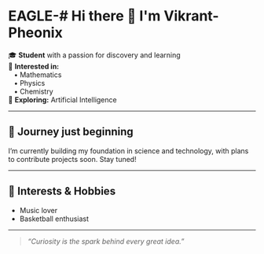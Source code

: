# EAGLE-# Hi there 👋 I'm Vikrant-Pheonix

🎓 **Student** with a passion for discovery and learning  
🔬 **Interested in:**  
&nbsp;&nbsp;&nbsp;• Mathematics  
&nbsp;&nbsp;&nbsp;• Physics  
&nbsp;&nbsp;&nbsp;• Chemistry  
🤖 **Exploring:** Artificial Intelligence  

---

## 🚀 Journey just beginning
I’m currently building my foundation in science and technology, with plans to contribute projects soon. Stay tuned!

---

## 🎵 Interests & Hobbies
- Music lover
- Basketball enthusiast

---

> _“Curiosity is the spark behind every great idea.”_

<!--
Feel free to connect or check back for updates as my GitHub journey unfolds!
-->
